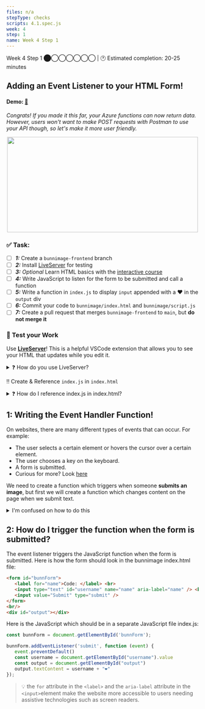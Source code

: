 ```yaml
---
files: n/a
stepType: checks
scripts: 4.1.spec.js
week: 4
step: 1
name: Week 4 Step 1
---
```

Week 4 Step 1 ⬤◯◯◯◯◯◯ | 🕐 Estimated completion: 20-25 minutes

## Adding an Event Listener to your HTML Form!
#### Demo: [🐰](https://week4step1.emilychen10.repl.co/)
*Congrats! If you made it this far, your Azure functions can now return data. However, users won't want to make POST requests with Postman to use your API though, so let's make it more user friendly.*

<p align="center">
   <img src="https://user-images.githubusercontent.com/69332964/121591478-8b903e00-ca07-11eb-87a3-e5c04d23086d.png" width="500" height="250" />
</p>

### ✅  Task:
- [ ] ***1:*** Create a `bunnimage-frontend` branch 
- [ ] ***2:*** Install [LiveServer](https://marketplace.visualstudio.com/items?itemName=ritwickdey.LiveServer) for testing
- [ ] ***3:*** *Optional* Learn HTML basics with the [interactive course](https://lab.github.com/githubtraining/introduction-to-html)
- [ ] ***4:*** Write JavaScript to listen for the form to be submitted and call a function
- [ ] ***5:*** Write a function in `index.js` to display `input` appended with a ❤️ in the `output` div
- [ ] ***6:*** Commit your code to `bunnimage/index.html` and `bunnimage/script.js`
- [ ] ***7:*** Create a pull request that merges `bunnimage-frontend` to `main`, but **do not merge it**

### 🚧 Test your Work
Use **[LiveServer](https://marketplace.visualstudio.com/items?itemName=ritwickdey.LiveServer)**! This is a helpful VSCode extension that allows you to see your HTML that updates while you edit it.

<details>
<summary>❓ How do you use LiveServer? </summary>
<br>

![image](https://user-images.githubusercontent.com/69332964/99007366-0fd21f80-2512-11eb-9af9-311d89098c0b.png)
* To start a local server, click `Go live` at the bottom right of the screen, as shown in the image.
    * Make sure that you have the entire repo open on VS Code and not just the individual files.
    * If this is your first time installing LiveServer, you might need to close/quit VS Code and reopen it.
* Test it out, and see what your HTML page looks like! *It's OK if it's boring, so feel free to style it with CSS!*

</details>

‼️ Create & Reference `index.js` in `index.html`

<details>
<summary>❓ How do I reference index.js in index.html?</summary>

Put it **at the very end of the body tag!**
```html   
    <script src="index.js" type="text/javascript"></script>
```

</details>

## 1: Writing the Event Handler Function!
On websites, there are many different types of events that can occur. For example:
- The user selects a certain element or hovers the cursor over a certain element.
- The user chooses a key on the keyboard.
- A form is submitted.
- Curious for more? Look [here](https://www.w3schools.com/js/js_events.asp)

We need to create a function which triggers when someone **submits an image**,
but first we will create a function which changes content on the page when we 
submit text.

<details>
<summary>I'm confused on how to do this</summary>

- In your html file, give your form an id

- Change the last input from type ="button" to type = "submit"

```js
 <input value="Submit" type="submit" />
```

- In index.js, create a variable using the id you just created:
   
```js
const bunnForm = document.getElementById('bunnForm');
```
- In your index.js file, create an event listener with an anonymous function.
Inside of the function, create a variable for the value that was input in 
the text box.
   
 ```js
bunnForm.addEventListener('submit', function (event) {
   const username = document.getElementById("username").value
});
```
   
> 💡 We are retrieving the value of the "username" text box with this code!
> 💡 The document.getElementById() method gets the value of the input text from the HTML.

- Create a variable to target html div with the id of "output" and use the 
textContent property to add a "❤" to the value that was input for username.

> 💡 By default, the website will reload whenever a user clicks submit. This leads to our text on the page that we set being cleared away. We can prevent this by adding this to the top of our function.

```js
event.preventDefault()
```
   
```js
bunnForm.addEventListener('submit', function (event) {
   event.preventDefault()
   const username = document.getElementById("username").value
   const output = document.getElementById("output")
   output.textContent = username + "❤"
});
```

</details>

## 2: How do I trigger the function when the form is submitted?

The event listener triggers the JavaScript function when the form is submitted.
Here is how the form should look in the bunnimage index.html file:

```html
<form id="bunnForm">
   <label for="name">Code: </label> <br>
   <input type="text" id="username" name="name" aria-label="name" /> <br>
   <input value="Submit" type="submit" />
</form>
<br/>
<div id="output"></div>
```

Here is the JavaScript which should be in a separate JavaScript file index.js:

```js
const bunnForm = document.getElementById('bunnForm');

bunnForm.addEventListener('submit', function (event) {
   event.preventDefault()
   const username = document.getElementById("username").value
   const output = document.getElementById("output")
   output.textContent = username + "❤"
});
```
> 💡 the `for` attribute in the `<label>` and the `aria-label` attribute in the `<input>`element make the website more accessible to users needing assistive technologies such as screen readers. 
